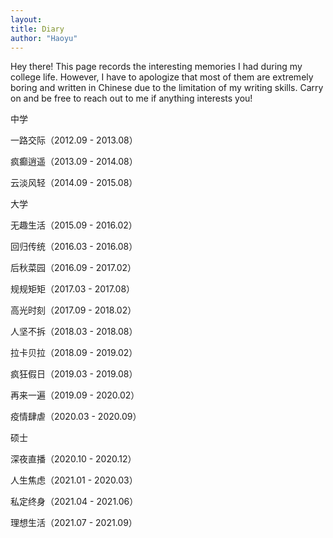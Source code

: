 ```yaml
---
layout: 
title: Diary
author: "Haoyu"
---
```


Hey there! This page records the interesting memories I had during my college life. However, I have to apologize that most of them are extremely boring and written in Chinese due to the limitation of my writing skills. Carry on and be free to reach out to me if anything interests you!

中学

一路交际（2012.09 - 2013.08）

疯癫逍遥（2013.09 - 2014.08）

云淡风轻（2014.09 - 2015.08）

大学

无趣生活（2015.09 - 2016.02）

回归传统（2016.03 - 2016.08）

后秋菜园（2016.09 - 2017.02）

规规矩矩（2017.03 - 2017.08）

高光时刻（2017.09 - 2018.02）

人坚不拆（2018.03 - 2018.08）

拉卡贝拉（2018.09 - 2019.02）

疯狂假日（2019.03 - 2019.08）

再来一遍（2019.09 - 2020.02）

疫情肆虐（2020.03 - 2020.09）

硕士

深夜直播（2020.10 - 2020.12）

人生焦虑（2021.01 - 2020.03）

私定终身（2021.04 - 2021.06）

理想生活（2021.07 - 2021.09）
